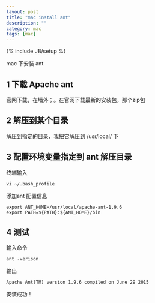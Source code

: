 ```yaml
---
layout: post
title: "mac install ant"
description: ""
category: mac
tags: [mac]
---
```

{% include JB/setup %}

mac 下安装 ant

## 1 下载 Apache ant 

官网下载，在墙外；。在官网下载最新的安装包，那个zip包

## 2 解压到某个目录

解压到指定的目录，我把它解压到 /usr/local/ 下

## 3 配置环境变量指定到 ant 解压目录

终端输入

	vi ~/.bash_profile

添加ant 配置信息

	export ANT_HOME=/usr/local/apache-ant-1.9.6  
	export PATH=${PATH}:${ANT_HOME}/bin 

## 4 测试

输入命令 

	ant -verison


输出

	Apache Ant(TM) version 1.9.6 compiled on June 29 2015

安装成功！	


